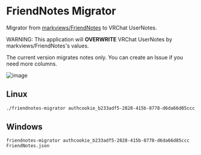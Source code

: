 # FriendNotes Migrator

Migrator from [markviews/FriendNotes](https://github.com/markviews/FriendNotes) to VRChat UserNotes.

WARNING: This application will **OVERWRITE** VRChat UserNotes by markviews/FriendNotes's values.

The current version migrates notes only. You can create an Issue if you need more columns.

![image](https://user-images.githubusercontent.com/11992915/181879774-f33a3d1f-f5ac-407a-8416-effb8699e368.png)

## Linux

```bash
./friendnotes-migrator authcookie_b233adf5-2828-415b-8778-d6da66d85ccc FriendNotes.json
```

## Windows

```
friendnotes-migrator authcookie_b233adf5-2828-415b-8778-d6da66d85ccc FriendNotes.json
```
